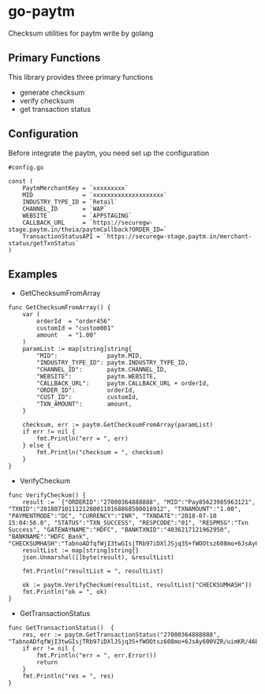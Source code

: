 # go-paytm
Checksum utilities for paytm write by golang

## Primary Functions
This library provides three primary functions

* generate checksum
* verify checksum
* get transaction status


## Configuration
Before integrate the paytm, you need set up the configuration

```golang
#config.go

const (
	PaytmMerchantKey = `xxxxxxxxx`
	MID              = `xxxxxxxxxxxxxxxxxxxx`
	INDUSTRY_TYPE_ID = `Retail`
	CHANNEL_ID       = `WAP`
	WEBSITE          = `APPSTAGING`
	CALLBACK_URL     = `https://securegw-stage.paytm.in/theia/paytmCallback?ORDER_ID=`
	TransactionStatusAPI = `https://securegw-stage.paytm.in/merchant-status/getTxnStatus`
)
```

## Examples
* GetChecksumFromArray  

```golang
func GetChecksumFromArray() {
	var (
		orderId  = "order456"
		customId = "custom001"
		amount   = "1.00"
	)
	paramList := map[string]string{
		"MID":              paytm.MID,
		"INDUSTRY_TYPE_ID": paytm.INDUSTRY_TYPE_ID,
		"CHANNEL_ID":       paytm.CHANNEL_ID,
		"WEBSITE":          paytm.WEBSITE,
		"CALLBACK_URL":     paytm.CALLBACK_URL + orderId,
		"ORDER_ID":         orderId,
		"CUST_ID":          customId,
		"TXN_AMOUNT":       amount,
	}

	checksum, err := paytm.GetChecksumFromArray(paramList)
	if err != nil {
		fmt.Println("err = ", err)
	} else {
		fmt.Println("checksum = ", checksum)
	}
}
```

* VerifyCheckum  

```golang
func VerifyCheckum() {
	result := `{"ORDERID":"27000364888888", "MID":"Pay85623985963121", "TXNID":"20180710111212800110168868500018912", "TXNAMOUNT":"1.00", "PAYMENTMODE":"DC", "CURRENCY":"INR", "TXNDATE":"2018-07-10 15:04:56.0", "STATUS":"TXN_SUCCESS", "RESPCODE":"01", "RESPMSG":"Txn Success", "GATEWAYNAME":"HDFC", "BANKTXNID":"4036217121962950", "BANKNAME":"HDFC Bank", "CHECKSUMHASH":"TabnoADfqfWjI3twGIsjTRb97iDXlJSjq3S+fWOOtsz608mo+6JsAy600VZR/uimKR/46bdjrwgREQh4uF0L6IBeuhAhabyzUfJ5s2i5wps="}`
	resultList := map[string]string{}
	json.Unmarshal([]byte(result), &resultList)

	fmt.Println("resultList = ", resultList)

	ok := paytm.VerifyCheckum(resultList, resultList["CHECKSUMHASH"])
	fmt.Println("ok = ", ok)
}
```

* GetTransactionStatus  

```golang
func GetTransactionStatus()  {
	res, err := paytm.GetTransactionStatus("27000364888888", "TabnoADfqfWjI3twGIsjTRb97iDXlJSjq3S+fWOOtsz608mo+6JsAy600VZR/uimKR/46bdjrwgREQh4uF0L6IBeuhAhabyzUfJ5s2i5wps=")
	if err != nil {
		fmt.Println("err = ", err.Error())
		return
	}
	fmt.Println("res = ", res)
}
```
